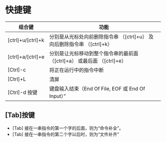 # 快捷键

| 组合键            | 功能                                                                    |
| ----------------- | ----------------------------------------------------------------------- |
| [ctrl]+u/[ctrl]+k | 分别是从光标处向前删除指令串 （[ctrl]+u） 及向后删除指令串 （[ctrl]+k） |
| [ctrl]+a/[ctrl]+e | 分别是让光标移动到整个指令串的最前面 （[ctrl]+a） 或最后面 （[ctrl]+e） |
| [Ctrl]-c          | 将正在运行中的指令中断                                                  |
| [Ctrl]+L          | 清屏                                                  |
| [Ctrl]-d 按键     | 键盘输入结束（End Of File, EOF 或 End Of Input）”                       |

## [Tab]按键

- [Tab] 接在一串指令的第一个字的后面，则为“命令补全”。
- [Tab] 接在一串指令的第二个字以后时，则为“文件补齐”
